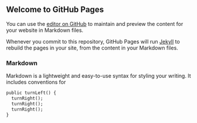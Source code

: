 ## Welcome to GitHub Pages

You can use the [editor on GitHub](https://github.com/21daniels/CS-2019-Review/edit/master/index.md) to maintain and preview the content for your website in Markdown files.

Whenever you commit to this repository, GitHub Pages will run [Jekyll](https://jekyllrb.com/) to rebuild the pages in your site, from the content in your Markdown files.

### Markdown

Markdown is a lightweight and easy-to-use syntax for styling your writing. It includes conventions for

```markdown
public turnLeft() {											
  turnRight();											
  turnRight();											
  turnRight();										
}
```
